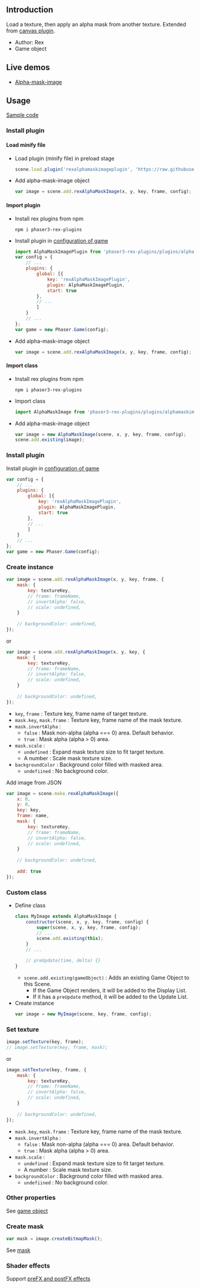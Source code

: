 ## Introduction

Load a texture, then apply an alpha mask from another texture. Extended from [canvas plugin](canvas.md).

- Author: Rex
- Game object

## Live demos

- [Alpha-mask-image](https://codepen.io/rexrainbow/pen/poLrpER)

## Usage

[Sample code](https://github.com/rexrainbow/phaser3-rex-notes/tree/master/examples/alphamaskimage)

### Install plugin

#### Load minify file

- Load plugin (minify file) in preload stage
    ```javascript
    scene.load.plugin('rexalphamaskimageplugin', 'https://raw.githubusercontent.com/rexrainbow/phaser3-rex-notes/master/dist/rexalphamaskimageplugin.min.js', true);
    ```
- Add alpha-mask-image object
    ```javascript
    var image = scene.add.rexAlphaMaskImage(x, y, key, frame, config);
    ```

#### Import plugin

- Install rex plugins from npm
    ```
    npm i phaser3-rex-plugins
    ```
- Install plugin in [configuration of game](game.md#configuration)
    ```javascript
    import AlphaMaskImagePlugin from 'phaser3-rex-plugins/plugins/alphamaskimage-plugin.js';
    var config = {
        // ...
        plugins: {
            global: [{
                key: 'rexAlphaMaskImagePlugin',
                plugin: AlphaMaskImagePlugin,
                start: true
            },
            // ...
            ]
        }
        // ...
    };
    var game = new Phaser.Game(config);
    ```
- Add alpha-mask-image object
    ```javascript
    var image = scene.add.rexAlphaMaskImage(x, y, key, frame, config);
    ```

#### Import class

- Install rex plugins from npm
    ```
    npm i phaser3-rex-plugins
    ```
- Import class
    ```javascript
    import AlphaMaskImage from 'phaser3-rex-plugins/plugins/alphamaskimage.js';
    ```
- Add alpha-mask-image object
    ```javascript    
    var image = new AlphaMaskImage(scene, x, y, key, frame, config);
    scene.add.existing(image);
    ```

### Install plugin

Install plugin in [configuration of game](game.md#configuration)

```javascript
var config = {
    // ...
    plugins: {
        global: [{
            key: 'rexAlphaMaskImagePlugin',
            plugin: AlphaMaskImagePlugin,
            start: true
        },
        // ...
        ]
    }
    // ...
};
var game = new Phaser.Game(config);
```

### Create instance

```javascript
var image = scene.add.rexAlphaMaskImage(x, y, key, frame, {
    mask: {
        key: textureKey,
        // frame: frameName,
        // invertAlpha: false,
        // scale: undefined,
    }
   
    // backgroundColor: undefined,
});
```

or 

```javascript
var image = scene.add.rexAlphaMaskImage(x, y, key, {
    mask: {
        key: textureKey,
        // frame: frameName,
        // invertAlpha: false,
        // scale: undefined,
    }
   
    // backgroundColor: undefined,
});
```

- `key`, `frame` : Texture key, frame name of target texture.
- `mask.key`, `mask.frame` : Texture key, frame name of the mask texture.
- `mask.invertAlpha` :
    - `false` : Mask non-alpha (alpha === 0) area. Default behavior.
    - `true` : Mask alpha (alpha > 0) area.
- `mask.scale` :
    - `undefined` : Expand mask texture size to fit target texture.
    - A number : Scale mask texture size.
- `backgroundColor` : Background color filled with masked area.
    - `undefiined` : No background color.


Add image from JSON

```javascript
var image = scene.make.rexAlphaMaskImage({
    x: 0,
    y: 0,
    key: key,
    frame: name,
    mask: {
        key: textureKey,
        // frame: frameName,
        // invertAlpha: false,
        // scale: undefined,
    }
   
    // backgroundColor: undefined,
    
    add: true
});
```

### Custom class

- Define class
    ```javascript
    class MyImage extends AlphaMaskImage {
        constructor(scene, x, y, key, frame, config) {
            super(scene, x, y, key, frame, config);
            // ...
            scene.add.existing(this);
        }
        // ...

        // preUpdate(time, delta) {}
    }
    ```
    - `scene.add.existing(gameObject)` : Adds an existing Game Object to this Scene.
        - If the Game Object renders, it will be added to the Display List.
        - If it has a `preUpdate` method, it will be added to the Update List.
- Create instance
    ```javascript
    var image = new MyImage(scene, key, frame, config);
    ```

### Set texture

```javascript
image.setTexture(key, frame);
// image.setTexture(key, frame, mask);
```

or

```javascript
image.setTexture(key, frame, {
    mask: {
        key: textureKey,
        // frame: frameName,
        // invertAlpha: false,
        // scale: undefined,
    }
   
    // backgroundColor: undefined,
});
```

- `mask.key`, `mask.frame` : Texture key, frame name of the mask texture.
- `mask.invertAlpha` :
    - `false` : Mask non-alpha (alpha === 0) area. Default behavior.
    - `true` : Mask alpha (alpha > 0) area.
- `mask.scale` :
    - `undefined` : Expand mask texture size to fit target texture.
    - A number : Scale mask texture size.
- `backgroundColor` : Background color filled with masked area.
    - `undefiined` : No background color.

### Other properties

See [game object](gameobject.md)

### Create mask

```javascript
var mask = image.createBitmapMask();
```

See [mask](mask.md)

### Shader effects

Support [preFX and postFX effects](shader-builtin.md)
